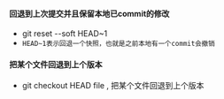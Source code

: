 #### 回退到上次提交并且保留本地已commit的修改
* git reset --soft HEAD~1
* `HEAD~1表示回退一个快照，也就是之前本地有一个commit会撤销`

#### 把某个文件回退到上个版本
* git checkout HEAD file , 把某个文件回退到上个版本


